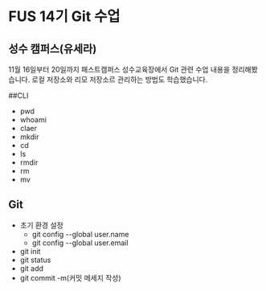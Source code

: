 # FUS 14기 Git 수업
## 성수 캠퍼스(유세라)
11월 16일부터 20일까지 패스트캠퍼스 성수교육장에서 Git 관련 수업 내용을 정리해봤습니다.
로컬 저장소와 리모 저장소르 관리하는 방법도 학습했습니다. 

##CLI

- pwd
- whoami
- claer
- mkdir
- cd
- ls
- rmdir
- rm
- mv

## Git
- 초기 환경 설정
  - git config --global user.name
  - git config --global user.email
- git init
- git status
- git add
- git commit -m(커밋 메세지 작성)
